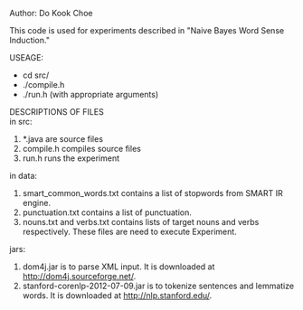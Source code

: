 Author: Do Kook Choe

This code is used for experiments described in "Naive Bayes Word Sense Induction."

USEAGE: 
* cd src/ 
* ./compile.h 
* ./run.h (with appropriate arguments) 

DESCRIPTIONS OF FILES  
in src:  
1. *.java are source files  
2. compile.h compiles source files
3. run.h runs the experiment   

in data:  
1. smart_common_words.txt contains a list of stopwords from SMART IR engine.  
2. punctuation.txt contains a list of punctuation.  
3. nouns.txt and verbs.txt contains lists of target nouns and verbs respectively. These files are need to execute   Experiment.

jars:  
1. dom4j.jar is to parse XML input. It is downloaded at http://dom4j.sourceforge.net/.  
2. stanford-corenlp-2012-07-09.jar is to tokenize sentences and lemmatize words. It is downloaded at http://nlp.stanford.edu/.  

